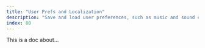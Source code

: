 ```yaml
---
title: "User Prefs and Localization"
description: "Save and load user preferences, such as music and sound effect volumes or selected language. Effortlessly implement multi-language support and game localization."
index: 80
---
```


This is a doc about...

